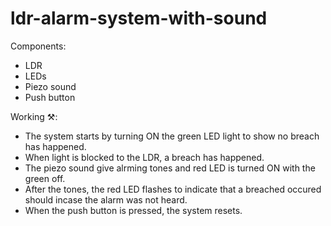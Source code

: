 # ldr-alarm-system-with-sound
Components:
- LDR
- LEDs
- Piezo sound
- Push button

Working ⚒:
- The system starts by turning ON the green LED light to show no breach has happened.
- When light is blocked to the LDR, a breach has happened.
- The piezo sound give alrming tones and red LED is turned ON with the green off.
- After the tones, the red LED flashes to indicate that a breached occured should incase the alarm was not heard.
- When the push button is pressed, the system resets.
